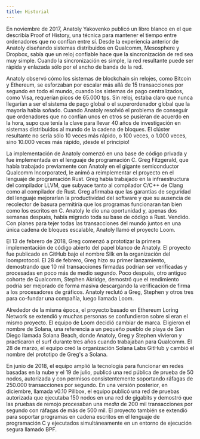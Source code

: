 ```yaml
---
title: Historial
---
```


En noviembre de 2017, Anatoly Yakovenko publicó un libro blanco en el que describía Proof of History, una técnica para mantener el tiempo entre ordenadores que no confían entre sí. Desde la experiencia anterior de Anatoly diseñando sistemas distribuidos en Qualcomm, Mesosphere y Dropbox, sabía que un reloj confiable hace que la sincronización de red sea muy simple. Cuando la sincronización es simple, la red resultante puede ser rápida y enlazada sólo por el ancho de banda de la red.

Anatoly observó cómo los sistemas de blockchain sin relojes, como Bitcoin y Ethereum, se esforzaban por escalar más allá de 15 transacciones por segundo en todo el mundo, cuando los sistemas de pago centralizados, como Visa, requerían picos de 65.000 tps. Sin reloj, estaba claro que nunca llegarían a ser el sistema de pago global o el superordenador global que la mayoría había soñado. Cuando Anatoly resolvió el problema de conseguir que ordenadores que no confían unos en otros se pusieran de acuerdo en la hora, supo que tenía la clave para llevar 40 años de investigación en sistemas distribuidos al mundo de la cadena de bloques. El clúster resultante no sería sólo 10 veces más rápido, o 100 veces, o 1.000 veces, sino 10.000 veces más rápido, ¡desde el principio!

La implementación de Anatoly comenzó en una base de código privada y fue implementada en el lenguaje de programación C. Greg Fitzgerald, que había trabajado previamente con Anatoly en el gigante semiconductor Qualcomm Incorporated, le animó a reimplementar el proyecto en el lenguaje de programación Rust. Greg había trabajado en la infraestructura del compilador LLVM, que subyace tanto al compilador C/C++ de Clang como al compilador de Rust. Greg afirmaba que las garantías de seguridad del lenguaje mejorarían la productividad del software y que su ausencia de recolector de basura permitiría que los programas funcionaran tan bien como los escritos en C. Anatoly le dio una oportunidad y, apenas dos semanas después, había migrado toda su base de código a Rust. Vendido. Con planes para tejer todas las transacciones del mundo juntos en una única cadena de bloques escalable, Anatoly llamó el proyecto Loom.

El 13 de febrero de 2018, Greg comenzó a prototizar la primera implementación de código abierto del papel blanco de Anatoly. El proyecto fue publicado en GitHub bajo el nombre Silk en la organización del loomprotocol. El 28 de febrero, Greg hizo su primer lanzamiento, demostrando que 10 mil transacciones firmadas podrían ser verificadas y procesadas en poco más de medio segundo. Poco después, otro antiguo cohorte de Qualcomm, Stephen Akridge, demostró que el rendimiento podría ser mejorado de forma masiva descargando la verificación de firma a los procesadores de gráficos. Anatoly reclutó a Greg, Stephen y otros tres para co-fundar una compañía, luego llamada Loom.

Alrededor de la misma época, el proyecto basado en Ethereum Loring Network se extendió y muchas personas se confundieron sobre si eran el mismo proyecto. El equipo de Loom decidió cambiar de marca. Eligieron el nombre de Solana, una referencia a un pequeño pueblo de playa de San Diego llamada Solana Beach, donde Anatoly, Greg y Stephen vivieron y practicaron el surf durante tres años cuando trabajaban para Qualcomm. El 28 de marzo, el equipo creó la organización Solana Labs GitHub y cambió el nombre del prototipo de Greg's a Solana.

En junio de 2018, el equipo amplió la tecnología para funcionar en redes basadas en la nube y el 19 de julio, publicó una red pública de prueba de 50 nodos, autorizada y con permisos consistentemente soportando ráfagas de 250.000 transacciones por segundo. En una versión posterior, en diciembre, llamada v0.10 Pillbox, el equipo publicó una red de pruebas autorizada que ejecutaba 150 nodos en una red de gigabits y demostró que las pruebas de remojo procesaban una _media_ de 200 mil transacciones por segundo con ráfagas de más de 500 mil. El proyecto también se extendió para soportar programas en cadena escritos en el lenguaje de programación C y ejecutados simultáneamente en un entorno de ejecución segura llamado BPF.
